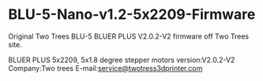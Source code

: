 # BLU-5-Nano-v1.2-5x2209-Firmware
Original Two Trees BLU-5 BLUER PLUS V2.0.2-V2 firmware off Two Trees site.

BLUER PLUS 5x2209, 5x1.8 degree stepper motors 
version:V2.0.2-V2
Company:Two trees
E-mail:service@twotress3dprinter.com
